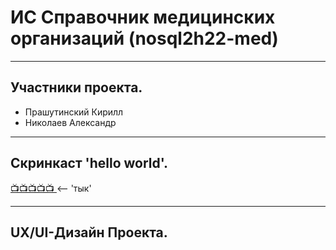 # ИС Справочник медицинских организаций (nosql2h22-med)
___
## Участники проекта.
+ Прашутинский Кирилл
+ Николаев Александр
___
## Скринкаст 'hello world'.
[📺📺📺📺📺 ](https://disk.yandex.ru/i/qXLKR7x_izH3jQ) <-- 'тык'
___
## UX/UI-Дизайн Проекта.

